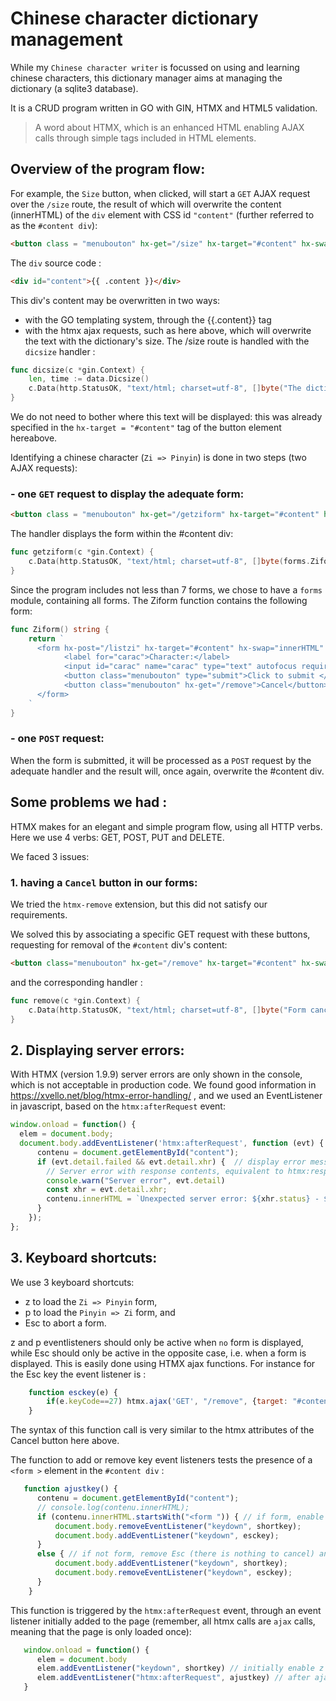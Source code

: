 # Chinese character dictionary management
While my `Chinese character writer` is focussed on using and learning chinese characters, this dictionary manager aims at managing the dictionary (a sqlite3 database).

It is a CRUD program written in GO with GIN, HTMX and HTML5 validation.

> A word about HTMX, which is an enhanced HTML enabling AJAX calls through simple tags included in HTML elements.

## Overview of the program flow:

For example, the `Size` button, when clicked, will start a `GET` AJAX request over the `/size` route, the result of which will overwrite the content (innerHTML) of the `div` element with CSS id `"content"` (further referred to as the `#content div`):

```html
<button class = "menubouton" hx-get="/size" hx-target="#content" hx-swap="innerHTML" >Size</button>
```

The `div` source code :

```html
<div id="content">{{ .content }}</div>
```

This div's content may be overwritten in two ways:
- with the GO templating system, through the {{.content}} tag
- with the htmx ajax requests, such as here above, which will overwrite the text with the dictionary's size. The /size route is handled with the `dicsize` handler :

```go
func dicsize(c *gin.Context) {
	len, time := data.Dicsize()
	c.Data(http.StatusOK, "text/html; charset=utf-8", []byte("The dictionary presently contains "+len+" entries ; last updated on "+time))
}
```

We do not need to bother where this text will be displayed: this was already specified in the `hx-target = "#content"` tag of the button element hereabove.


Identifying a chinese character (`Zi => Pinyin`) is done in two steps (two AJAX requests):
### - one `GET` request to display the adequate form:

```html
<button class = "menubouton" hx-get="/getziform" hx-target="#content" hx-swap="innerHTML" >Zi => Pinyin</button>
````

The handler displays the form within the #content div:

```go
func getziform(c *gin.Context) {
	c.Data(http.StatusOK, "text/html; charset=utf-8", []byte(forms.Ziform()))
}
```

Since the program includes not less than 7 forms, we chose to have a `forms` module, containing all forms. The Ziform function contains the following form:

```go
func Ziform() string {
	return `
	  <form hx-post="/listzi" hx-target="#content" hx-swap="innerHTML" >
		    <label for="carac">Character:</label>
		    <input id="carac" name="carac" type="text" autofocus required minlength="1" maxlength="1">
		    <button class="menubouton" type="submit">Click to submit </button>
			<button class="menubouton" hx-get="/remove">Cancel</button>
	  </form>
	`
}
```

### - one `POST` request:

When the form is submitted, it will be processed as a `POST` request by the adequate handler and the result will, once again, overwrite the #content div.

## Some problems we had :

HTMX makes for an elegant and simple program flow, using all HTTP verbs. Here we use 4 verbs: GET, POST, PUT and DELETE.

We faced 3 issues:

### 1. having a `Cancel` button in our forms: 

We tried the `htmx-remove` extension, but this did not satisfy our requirements.

We solved this by associating a specific GET request with these buttons, requesting for removal of the `#content` div's content:

```html
<button class="menubouton" hx-get="/remove" hx-target="#content" hx-swap="innerHTML">Cancel</button>
```

and the corresponding handler :

```go
func remove(c *gin.Context) {
	c.Data(http.StatusOK, "text/html; charset=utf-8", []byte("Form canceled."))
}
```

## 2. Displaying server errors:

With HTMX (version 1.9.9) server errors are only shown in the console, which is not acceptable in production code. We found good information in https://xvello.net/blog/htmx-error-handling/ , and we used an EventListener in javascript, based on the `htmx:afterRequest` event:


```javascript
window.onload = function() {
  elem = document.body;
  document.body.addEventListener('htmx:afterRequest', function (evt) {
      contenu = document.getElementById("content");
      if (evt.detail.failed && evt.detail.xhr) {  // display error message within the document (and not only the console)
        // Server error with response contents, equivalent to htmx:responseError
        console.warn("Server error", evt.detail)
        const xhr = evt.detail.xhr;
        contenu.innerHTML = `Unexpected server error: ${xhr.status} - ${xhr.statusText}`;
      } 
    });
};
```

## 3. Keyboard shortcuts:
We use 3 keyboard shortcuts:
- z to load the `Zi => Pinyin` form,
- p to load the `Pinyin => Zi` form, and
- Esc to abort a form.

z and p eventlisteners should only be active when `no` form is displayed, while Esc should only be active in the opposite case, i.e. when a form is displayed.
This is easily done using HTMX ajax functions. For instance for the Esc key the event listener is :

```javascript
    function esckey(e) {
		if(e.keyCode==27) htmx.ajax('GET', "/remove", {target: "#content", swap: "innerHTML"}); // Esc key : cancel form
	}
```

The syntax of this function call is very similar to the htmx attributes of the Cancel button here above.

The function to add or remove key event listeners tests the presence of a `<form >` element in the `#content div` :

```javascript
   function ajustkey() {
      contenu = document.getElementById("content");
	  // console.log(contenu.innerHTML);
	  if (contenu.innerHTML.startsWith("<form ")) { // if form, enable Esc and remove z and p listeners
		  document.body.removeEventListener("keydown", shortkey);
		  document.body.addEventListener("keydown", esckey);
	  }
	  else { // if not form, remove Esc (there is nothing to cancel) and enable z and p listeners
		  document.body.addEventListener("keydown", shortkey);
		  document.body.removeEventListener("keydown", esckey);
	  }
	}
```

This function is triggered by the `htmx:afterRequest` event, through an event listener initially added to the page (remember, all htmx calls are `ajax` calls, meaning that the page is only loaded once):

```javascript
   window.onload = function() {
	  elem = document.body 
	  elem.addEventListener("keydown", shortkey) // initially enable z and p shortcut keys
	  elem.addEventListener("htmx:afterRequest", ajustkey) // after ajax request performed by htmx, adjust keydown listeners
   }
```



